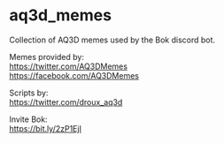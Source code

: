 # aq3d_memes

Collection of AQ3D memes used by the Bok discord bot.

Memes provided by: \
https://twitter.com/AQ3DMemes \
https://facebook.com/AQ3DMemes

Scripts by:\
https://twitter.com/droux_aq3d

Invite Bok: \
https://bit.ly/2zP1EjI
